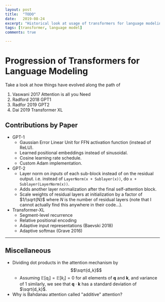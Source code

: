 ```yaml
---
layout: post
title:  "TODO"
date:   2019-08-24
excerpt: "Historical look at usage of transformers for language modeling"
tags: [transformer, language model]
comments: true

---
```


# Progression of Transformers for Language Modeling

Take a look at how things have evolved along the path of

1. Vaswani 2017 Attention is all you Need
2. Radford 2018 GPT1
3. Radfor 2019 GPT2
4. Dai 2019 Transformer XL

## Contributions by Paper

* GPT-1
  * Gaussian Error Linear Unit for FFN activation function (instead of ReLU). 
  * Learned positional embeddings instead of sinusoidal.
  * Cosine learning rate schedule.
  * Custom Adam implementation.
* GPT-2
  * Layer norm on _inputs_ of each sub-block instead of on the residual output. i.e. instead of `LayerNorm(x + Sublayer(x))`, do `x + Sublayer(LayerNorm(x))`. 
  * Adds another layer normalization after the final self-attention block. 
  * Scale weights of residual layers at initialization by a factor of $1/\sqrt{N}$ where $N$ is the number of residual layers (note that I cannot actually find this anywhere in their code...).  
* Transformer-XL
  * Segment-level recurrence
  * Relative positional encoding
  * Adaptive input representations (Baevski 2018)
  * Adaptive softmax (Grave 2016)

--------------------------------------------------------

## Miscellaneous

- Dividing dot products in the attention mechanism by $$\sqrt{d_k}$$ 
  - Assuming $\mathbb{E}[q_i] = \mathbb{E}[k_i] = 0$ for all elements of $\mathbf{q}$ and $\mathbf{k}$, and variance of 1 similarly, we see that $\mathbf q \cdot \mathbf k$ has a standard deviation of $\sqrt{d_k}$. 
- Why is Bahdanau attention called "additive" attention?